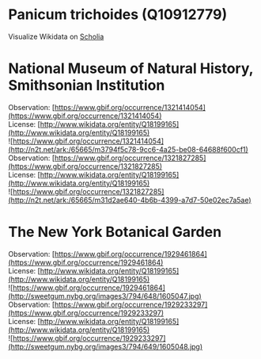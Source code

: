 
Panicum trichoides (Q10912779)
==============================
  
Visualize Wikidata on [Scholia](https://scholia.toolforge.org/taxon/Q10912779)
# National Museum of Natural History, Smithsonian Institution
  
Observation: [https://www.gbif.org/occurrence/1321414054](https://www.gbif.org/occurrence/1321414054)  
License: [http://www.wikidata.org/entity/Q18199165](http://www.wikidata.org/entity/Q18199165)  
![https://www.gbif.org/occurrence/1321414054](http://n2t.net/ark:/65665/m3794f5c78-9cc6-4a25-be08-64688f600cf1)  
Observation: [https://www.gbif.org/occurrence/1321827285](https://www.gbif.org/occurrence/1321827285)  
License: [http://www.wikidata.org/entity/Q18199165](http://www.wikidata.org/entity/Q18199165)  
![https://www.gbif.org/occurrence/1321827285](http://n2t.net/ark:/65665/m31d2ae640-4b6b-4399-a7d7-50e02ec7a5ae)
# The New York Botanical Garden
  
Observation: [https://www.gbif.org/occurrence/1929461864](https://www.gbif.org/occurrence/1929461864)  
License: [http://www.wikidata.org/entity/Q18199165](http://www.wikidata.org/entity/Q18199165)  
![https://www.gbif.org/occurrence/1929461864](http://sweetgum.nybg.org/images3/794/648/1605047.jpg)  
Observation: [https://www.gbif.org/occurrence/1929233297](https://www.gbif.org/occurrence/1929233297)  
License: [http://www.wikidata.org/entity/Q18199165](http://www.wikidata.org/entity/Q18199165)  
![https://www.gbif.org/occurrence/1929233297](http://sweetgum.nybg.org/images3/794/649/1605048.jpg)